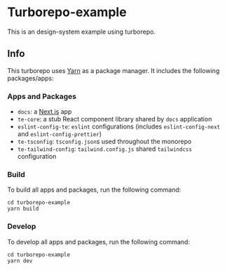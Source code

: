 # Turborepo-example

This is an design-system example using turborepo.

## Info

This turborepo uses [Yarn](https://classic.yarnpkg.com/) as a package manager. It includes the following packages/apps:

### Apps and Packages

- `docs`: a [Next.js](https://nextjs.org/) app
- `te-core`: a stub React component library shared by `docs` application
- `eslint-config-te`: `eslint` configurations (includes `eslint-config-next` and `eslint-config-prettier`)
- `te-tsconfig`: `tsconfig.json`s used throughout the monorepo
- `te-tailwind-config`: `tailwind.config.js` shared `tailwindcss` configuration

### Build

To build all apps and packages, run the following command:

```
cd turborepo-example
yarn build
```

### Develop

To develop all apps and packages, run the following command:

```
cd turborepo-example
yarn dev
```
